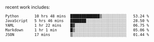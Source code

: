 
<!--<img width="1415" height="100" alt="blu" src="https://github.com/rdsilva01/rdsilva01/assets/101207588/deb060e5-d035-4f09-b511-e3f50605b207">-->

<!-- \> Enthusiastic about developing and building solutions <br>
\> Computer Science and Engineering @ UBI -->

<!-- <a href="https://www.rodrigosilva.live/">personal website</a> 🏁 -->

<!-- ![](https://komarev.com/ghpvc/?username=rdsilva01) -->

recent work includes:
<!--START_SECTION:waka-->

```txt
Python       10 hrs 48 mins  █████████████▒░░░░░░░░░░░   53.24 %
JavaScript   5 hrs 46 mins   ███████░░░░░░░░░░░░░░░░░░   28.50 %
YAML         1 hr 22 mins    █▓░░░░░░░░░░░░░░░░░░░░░░░   06.75 %
Markdown     1 hr 1 min      █▒░░░░░░░░░░░░░░░░░░░░░░░   05.06 %
JSON         17 mins         ▒░░░░░░░░░░░░░░░░░░░░░░░░   01.44 %
```

<!--END_SECTION:waka-->

